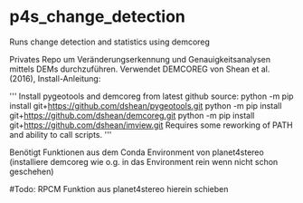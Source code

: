 # p4s_change_detection
Runs change detection and statistics using demcoreg


Privates Repo um Veränderungserkennung und Genauigkeitsanalysen mittels DEMs durchzuführen. 
Verwendet DEMCOREG von Shean et al. (2016), Install-Anleitung:

'''
Install pygeotools and demcoreg from latest github source:
python -m pip install git+https://github.com/dshean/pygeotools.git
python -m pip install git+https://github.com/dshean/demcoreg.git
python -m pip install git+https://github.com/dshean/imview.git
Requires some reworking of PATH and ability to call scripts.
'''

Benötigt Funktionen aus dem Conda Environment von planet4stereo (installiere demcoreg wie o.g. in das Environment rein wenn nicht schon geschehen)

#Todo: RPCM Funktion aus planet4stereo hierein schieben
